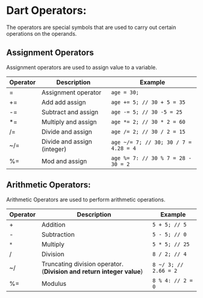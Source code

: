 # Dart Operators:

The operators are special symbols that are used to carry out certain operations on the operands.

## Assignment Operators

Assignment operators are used to assign value to a variable.

| Operator  | Description                 | Example                               |
|-----------|-----------------------------|---------------------------------------|
| =         | Assignment operator         | `age = 30;`                           |
| +=        | Add add assign              | `age += 5; // 30 + 5 = 35`            |
| -=        | Subtract and assign         | `age -= 5; // 30 -5 = 25`             |
| *=        | Multiply and assign         | `age *= 2; // 30 * 2 = 60`            |
| /=        | Divide and assign           | `age /= 2; // 30 / 2 = 15`            |
| ~/=       | Divide and assign (integer) | `age ~/= 7; // 30; 30 / 7 = 4.28 = 4` |
| %=        | Mod and assign              | `age %= 7: // 30 % 7 = 28 - 30 = 2`   |

## Arithmetic Operators:

Arithmetic Operators are used to perform arithmetic operations.

| Operator  | Description                       								   | Example               |
|-----------|----------------------------------------------------------------------|-----------------------|
| +         | Addition                                                             | `5 + 5; // 5`         |
| -         | Subtraction         		                                           | `5 - 5; // 0`         |
| `*`       | Multiply                                                             | `5 * 5; // 25`        |
| /         | Division                                                             | `8 / 2; // 4`         |
| ~/        | Truncating division operator.(**Division and return integer value**) | `8 ~/ 3; // 2.66 = 2` |
| %=        | Modulus                                                              | `8 % 4: // 2 = 0`     |